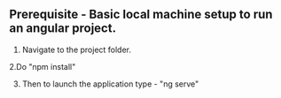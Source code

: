 
## Prerequisite - Basic local machine setup to run an angular project. 

1. Navigate to the project folder.

2.Do "npm install"

3. Then to launch the application type - "ng serve"